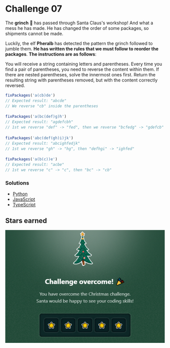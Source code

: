 # Challenge 07

The **grinch** 👹 has passed through Santa Claus's workshop! And what a mess he has made. He has changed the order of some packages, so shipments cannot be made.

Luckily, the elf **Pheralb** has detected the pattern the grinch followed to jumble them. **He has written the rules that we must follow to reorder the packages**. **The instructions are as follows**:

You will receive a string containing letters and parentheses.
Every time you find a pair of parentheses, you need to reverse the content within them.
If there are nested parentheses, solve the innermost ones first.
Return the resulting string with parentheses removed, but with the content correctly reversed.

```js
fixPackages('a(cb)de')
// Expected result: "abcde"
// We reverse "cb" inside the parentheses

fixPackages('a(bc(def)g)h')
// Expected result: "agdefcbh"
// 1st we reverse "def" -> "fed", then we reverse "bcfedg" -> "gdefcb"

fixPackages('abc(def(gh)i)jk')
// Expected result: "abcighfedjk"
// 1st we reverse "gh" -> "hg", then "defhgi" -> "ighfed"

fixPackages('a(b(c))e')
// Expected result: "acbe"
// 1st we reverse "c" -> "c", then "bc" -> "cb"
```

### Solutions

- [Python](./solution.py)
- [JavaScript](./solution.js)
- [TypeScript](./solution.ts)

## Stars earned

![5 stars](../../.github/07-challenge-stars.png)
